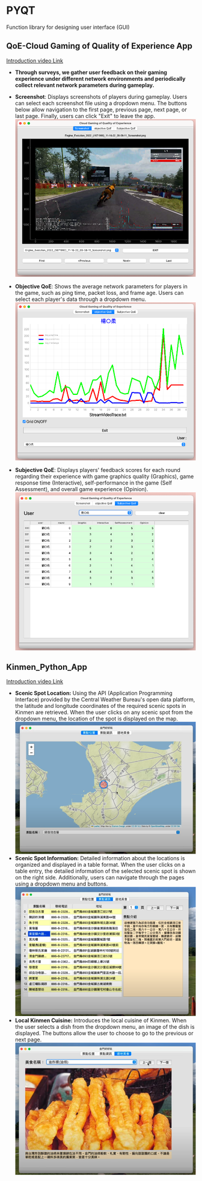 # PYQT
Function library for designing user interface (GUI)

## QoE-Cloud Gaming of Quality of Experience App
[Introduction video Link](https://youtu.be/mocs9sxl9x4)

- **Through surveys, we gather user feedback on their gaming experience under different network environments and periodically collect relevant network parameters during gameplay.**

- **Screenshot**: Displays screenshots of players during gameplay. Users can select each screenshot file using a dropdown menu. The buttons below allow navigation to the first page, previous page, next page, or last page. Finally, users can click "Exit" to leave the app.
![image](QoE-pic/Q-1.png)

- **Objective QoE**: Shows the average network parameters for players in the game, such as ping time, packet loss, and frame age. Users can select each player's data through a dropdown menu.
![image](QoE-pic/Q-2.png)
- **Subjective QoE**: Displays players' feedback scores for each round regarding their experience with game graphics quality (Graphics), game response time (Interactive), self-performance in the game (Self Assessment), and overall game experience (Opinion).
![image](QoE-pic/Q-3.png)
## Kinmen_Python_App
[Introduction video Link](https://youtu.be/aToHfPyB6lU)
- **Scenic Spot Location:** Using the API (Application Programming Interface) provided by the Central Weather Bureau's open data platform, the latitude and longitude coordinates of the required scenic spots in Kinmen are retrieved. When the user clicks on any scenic spot from the dropdown menu, the location of the spot is displayed on the map.
![image](kinmen-pic/k-1.png)
- **Scenic Spot Information:** Detailed information about the locations is organized and displayed in a table format. When the user clicks on a table entry, the detailed information of the selected scenic spot is shown on the right side. Additionally, users can navigate through the pages using a dropdown menu and buttons.
![image](kinmen-pic/k-2.png)
- **Local Kinmen Cuisine:** Introduces the local cuisine of Kinmen. When the user selects a dish from the dropdown menu, an image of the dish is displayed. The buttons allow the user to choose to go to the previous or next page.
![image](kinmen-pic/k-3.png)
